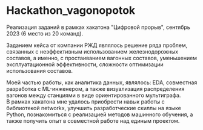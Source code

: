 # Hackathon_vagonopotok
Реализация заданий в рамках хакатона "Цифровой прорыв", сентябрь 2023 (6 место из 20 команд).  
  
  Заданием кейса от компании РЖД являлось решение ряда проблем, связанных с неэффективным использованием железнодорожных составов, а именно, с простаиванием вагонных составов, уменьшением эксплуатационной эффективности, сложности оптимизации использования составов.


Моей частью работы, как аналитика данных, являлось: EDA, совместная разработка с ML-инженером, а также визуализация распределения вагонов между станциями в виде ориентированного мультиграфа.  
В рамках хакатона мне удалось приобрести навык работы с библиотекой networkx, улучшить разработческие скиллы на языке Python, познакомиться с реализацией методов машинного обучения, а также получить опыт в совместной работе над единым проектом.
